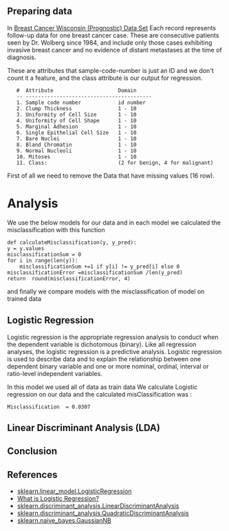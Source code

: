 ## Preparing data
In [Breast Cancer Wisconsin (Prognostic) Data Set](https://archive.ics.uci.edu/ml/datasets/Breast+Cancer+Wisconsin+%28Prognostic%29)
 Each record represents follow-up data for one breast cancer case. These are consecutive
patients seen by Dr. Wolberg since 1984, and include only those cases exhibiting
invasive breast cancer and no evidence of distant metastases at the time of diagnosis. 

These are attributes that sample-code-number is just an ID and we don't count it a feature,
and the class attribute is our output for  regression. 

       #  Attribute                     Domain
       -- -----------------------------------------
       1. Sample code number            id number
       2. Clump Thickness               1 - 10
       3. Uniformity of Cell Size       1 - 10
       4. Uniformity of Cell Shape      1 - 10
       5. Marginal Adhesion             1 - 10
       6. Single Epithelial Cell Size   1 - 10
       7. Bare Nuclei                   1 - 10
       8. Bland Chromatin               1 - 10
       9. Normal Nucleoli               1 - 10
       10. Mitoses                      1 - 10
       11. Class:                       (2 for benign, 4 for malignant)
       
First of all we need to remove the Data that have missing values (16 row).

# Analysis
We use the below models for our data and in each model we calculated the misclassification
with this function

    def calculateMisclassification(y, y_pred):
    y = y.values
    misclassificationSum = 0
    for i in range(len(y)):
        misclassificationSum +=1 if y[i] != y_pred[i] else 0
    misclassificationError =misclassificationSum /len(y_pred)
    return  round(misclassificationError, 4)

and finally we compare models with the misclassification of model on trained data
    

## Logistic Regression
Logistic regression is the appropriate regression analysis to conduct when the dependent variable 
is dichotomous (binary).  Like all regression analyses, the logistic regression is a predictive analysis. 
Logistic regression is used to describe data and to explain the relationship between one dependent binary
variable and one or more nominal, ordinal, interval or ratio-level independent variables.

In this model we used all of data as train data
We calculate Logistic regression on our data and the calculated misClassification
was :

    Misclassification  = 0.0307

 
## Linear Discriminant Analysis (LDA)
 
## Conclusion

## References
* [sklearn.linear_model.LogisticRegression](http://scikit-learn.org/stable/modules/generated/sklearn.linear_model.LogisticRegression.html)
* [What is Logistic Regression?](https://www.statisticssolutions.com/what-is-logistic-regression/)
* [sklearn.discriminant_analysis.LinearDiscriminantAnalysis](http://scikit-learn.org/stable/modules/generated/sklearn.discriminant_analysis.LinearDiscriminantAnalysis.html)
* [sklearn.discriminant_analysis.QuadraticDiscriminantAnalysis](http://scikit-learn.org/stable/modules/generated/sklearn.discriminant_analysis.QuadraticDiscriminantAnalysis.html)
* [sklearn.naive_bayes.GaussianNB](http://scikit-learn.org/stable/modules/generated/sklearn.naive_bayes.GaussianNB.html)
